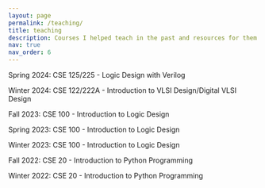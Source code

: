 ```yaml
---
layout: page
permalink: /teaching/
title: teaching
description: Courses I helped teach in the past and resources for them to succeed.
nav: true
nav_order: 6
---
```


Spring 2024: CSE 125/225 - Logic Design with Verilog

Winter 2024: CSE 122/222A - Introduction to VLSI Design/Digital VLSI Design

Fall 2023: CSE 100 - Introduction to Logic Design

Spring 2023: CSE 100 - Introduction to Logic Design

Winter 2023: CSE 100 - Introduction to Logic Design

Fall 2022: CSE 20 - Introduction to Python Programming

Winter 2022: CSE 20 - Introduction to Python Programming
